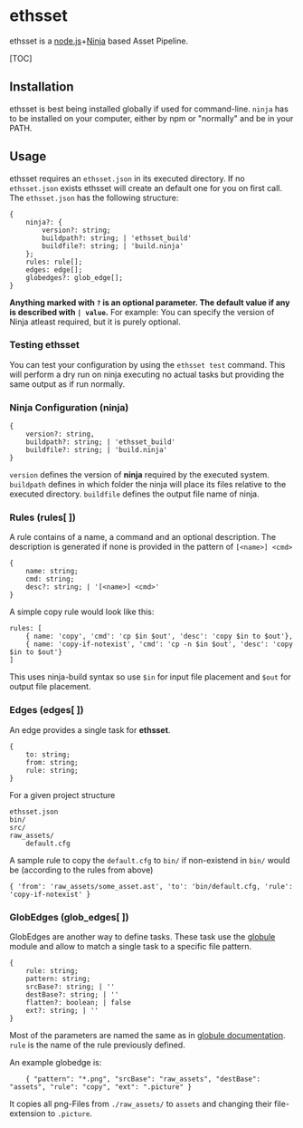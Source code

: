 # ethsset

ethsset is a [node.js](https://nodejs.org/)+[Ninja](https://nodejs.org/) based Asset Pipeline.

[TOC]

## Installation
ethsset is best being installed globally if used for command-line.
`ninja` has to be installed on your computer, either by npm or "normally" and be in your PATH.

## Usage

ethsset requires an `ethsset.json` in its executed directory.
If no `ethsset.json` exists ethsset will create an default one for you on first call.
The `ethsset.json` has the following structure:

    {
        ninja?: {
            version?: string;
            buildpath?: string; | 'ethsset_build'
            buildfile?: string; | 'build.ninja'
        };
        rules: rule[];
        edges: edge[];
        globedges?: glob_edge[];
    }

**Anything marked with `?` is an optional parameter. The default value if any is described with `| value`.**
For example: You can specify the version of Ninja atleast required, but it is purely optional.

### Testing ethsset

You can test your configuration by using the `ethsset test` command. This will perform a dry run on ninja executing no actual tasks but providing the same output as if run normally.

### Ninja Configuration (ninja)

	{
    	version?: string,
        buildpath?: string; | 'ethsset_build'
        buildfile?: string; | 'build.ninja'
    }

`version` defines the version of **ninja** required by the executed system.
`buildpath` defines in which folder the ninja will place its files relative to the executed directory.
`buildfile` defines the output file name of ninja.



### Rules (rules[ ])
A rule contains of a name, a command and an optional description.
The description is generated if none is provided in the pattern of `[<name>] <cmd>`

	{
    	name: string;
    	cmd: string;
    	desc?: string; | '[<name>] <cmd>'
	}

A simple copy rule would look like this:

	rules: [
        { name: 'copy', 'cmd': 'cp $in $out', 'desc': 'copy $in to $out'},
        { name: 'copy-if-notexist', 'cmd': 'cp -n $in $out', 'desc': 'copy $in to $out'}
    ]

This uses ninja-build syntax so use `$in` for input file placement and `$out` for output file placement.

### Edges (edges[ ])
An edge provides a single task for **ethsset**.

	{
    	to: string;
        from: string;
        rule: string;
    }

For a given project structure

	ethsset.json
    bin/
    src/
    raw_assets/
   		default.cfg

A sample rule to copy the `default.cfg` to `bin/` if non-existend in `bin/` would be (according to the rules from above)

	{ 'from': 'raw_assets/some_asset.ast', 'to': 'bin/default.cfg, 'rule': 'copy-if-notexist' }

### GlobEdges (glob_edges[ ])
GlobEdges are another way to define tasks. These task use the [globule](https://www.npmjs.com/package/globule) module and allow to match a single task to a specific file pattern.

	{
        rule: string;
        pattern: string;
        srcBase?: string; | ''
        destBase?: string; | ''
        flatten?: boolean; | false
        ext?: string; | ''
    }

Most of the parameters are named the same as in [globule documentation](https://www.npmjs.com/package/globule).
`rule` is the name of the rule previously defined.

An example globedge is:

        { "pattern": "*.png", "srcBase": "raw_assets", "destBase": "assets", "rule": "copy", "ext": ".picture" }

It copies all png-Files from  `./raw_assets/` to `assets` and changing their file-extension to `.picture`.